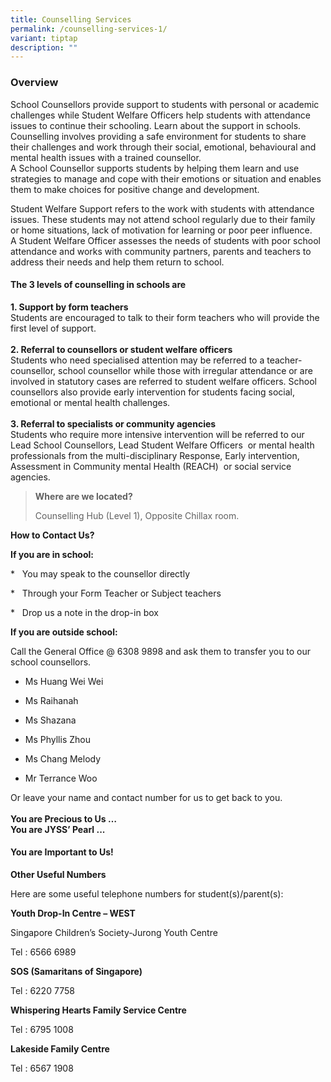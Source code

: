 ```yaml
---
title: Counselling Services
permalink: /counselling-services-1/
variant: tiptap
description: ""
---
```

<h3>Overview</h3>
<p>School Counsellors provide support to students with personal or academic
challenges while Student Welfare Officers help students with attendance
issues to continue their schooling. Learn about the support in schools.
<br>Counselling involves providing a safe environment for students to share
their challenges and work through their social, emotional, behavioural
and mental health issues with a trained counsellor.
<br>A School Counsellor supports students by helping them learn and use strategies
to manage and cope with their emotions or situation and enables them to
make choices for positive change and development.</p>
<p>Student Welfare Support refers to the work with students with attendance
issues. These students may not attend school regularly due to their family
or home situations, lack of motivation for learning or poor peer influence.
<br>A Student Welfare Officer assesses the needs of students with poor school
attendance and works with community partners, parents and teachers to address
their needs and help them return to school.</p>
<h4>The 3 levels of counselling in schools are</h4>
<p><strong>1. Support by form teachers</strong> 
<br>Students are encouraged to talk to their form teachers who will provide
the first level of support.&nbsp;
<br>
<br><strong>2. Referral to counsellors or student welfare officers</strong> 
<br>Students who need specialised attention may be referred to a teacher-counsellor,
school counsellor while those with irregular attendance or are involved
in statutory cases are referred to student welfare officers. School counsellors
also provide early intervention for students facing social, emotional or
mental health challenges.
<br>
<br><strong>3. Referral to specialists or community agencies</strong> 
<br>Students who require more intensive intervention will be referred to our
Lead School Counsellors, Lead Student Welfare Officers&nbsp; or mental
health professionals from the multi-disciplinary Response, Early intervention,
Assessment in Community mental Health (REACH)&nbsp; or social service agencies.&nbsp;</p>
<blockquote>
<p><strong>Where are we located?</strong>
</p>
<p>Counselling Hub (Level 1), Opposite Chillax room.</p>
</blockquote>
<p><strong>How to Contact Us?</strong>
</p>
<p><strong>If you are in school:</strong>
</p>
<p>* &nbsp; You may speak to the counsellor directly</p>
<p>* &nbsp; Through your Form Teacher or Subject teachers</p>
<p>* &nbsp; Drop us a note in the drop-in box</p>
<p><strong>If you are outside school:</strong>
</p>
<p>Call the General Office @ 6308 9898 and ask them to transfer you to our
school counsellors.&nbsp;&nbsp;</p>
<p></p>
<ul data-tight="true" class="tight">
<li>
<p>Ms Huang Wei Wei&nbsp;</p>
</li>
<li>
<p>Ms Raihanah</p>
</li>
<li>
<p>Ms Shazana</p>
</li>
<li>
<p>Ms Phyllis Zhou</p>
</li>
<li>
<p>Ms Chang Melody</p>
</li>
<li>
<p>Mr Terrance Woo</p>
</li>
</ul>
<p>Or leave your name and contact number for us to get back to you.
<br>
<br><strong>You are Precious to Us …<br>You are JYSS’ Pearl ...</strong>
</p>
<h4><strong>You are Important to Us!</strong></h4>
<p><strong>Other Useful Numbers</strong>
</p>
<p>Here are some useful telephone numbers for student(s)/parent(s):</p>
<p><strong>Youth Drop-In Centre – WEST</strong>
</p>
<p>Singapore Children’s Society-Jurong Youth Centre</p>
<p>Tel : 6566 6989</p>
<p><strong>SOS (Samaritans of Singapore)</strong>
</p>
<p>Tel : 6220 7758</p>
<p><strong>Whispering Hearts Family Service Centre</strong>
</p>
<p>Tel : 6795 1008</p>
<p><strong>Lakeside Family Centre</strong>
</p>
<p>Tel : 6567 1908</p>
<p></p>